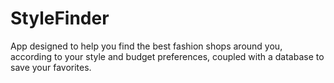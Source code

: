 # StyleFinder
App designed to help you find the best fashion shops around you,
according to your style and budget preferences,
coupled with a database to save your favorites.
